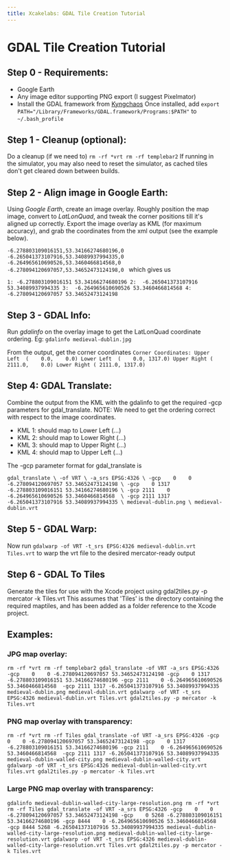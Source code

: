 ```yaml
---
title: Xcakelabs: GDAL Tile Creation Tutorial
---
```


GDAL Tile Creation Tutorial
===========================

Step 0 - Requirements:
----------------------
* Google Earth
* Any image editor supporting PNG export (I suggest Pixelmator)
* Install the GDAL framework from [Kyngchaos](http://www.kyngchaos.com/software:frameworks "GDAL framework")
Once installed, add 
	`export PATH="/Library/Frameworks/GDAL.framework/Programs:$PATH"`
to `~/.bash_profile`

Step 1 - Cleanup (optional):
----------------------------
Do a cleanup (if we need to)
`rm -rf *vrt
rm -rf templebar2`
If running in the simulator, you may also need to reset the simulator, as cached tiles don't get cleared down between builds.

Step 2 - Align image in Google Earth:
-------------------------------------
Using *Google Earth*, create an image overlay.
Roughly position the map image, convert to *LatLonQuad*, and tweak the corner positions till it's aligned up correctly.
Export the image overlay as KML (for maximum accuracy), and grab the coordinates from the xml output (see the example below).

`-6.278803109016151,53.34166274680196,0 -6.265041373107916,53.34089937994335,0 -6.264965610690526,53.3460466814568,0 -6.278094120697057,53.34652473124198,0 `
which gives us

`1:	-6.278803109016151 53.34166274680196
2:	-6.265041373107916 53.34089937994335
3:	-6.264965610690526 53.3460466814568
4:	-6.278094120697057 53.34652473124198`

Step 3 - GDAL Info:
-------------------
Run *gdalinfo* on the overlay image to get the LatLonQuad coordinate ordering. Eg:
`gdalinfo medieval-dublin.jpg`

From the output, get the corner coordinates
`Corner Coordinates:
Upper Left  (    0.0,    0.0)
Lower Left  (    0.0, 1317.0)
Upper Right ( 2111.0,    0.0)
Lower Right ( 2111.0, 1317.0)`

Step 4: GDAL Translate:
-----------------------
Combine the output from the KML with the gdalinfo to get the required -gcp parameters for gdal_translate. NOTE: We need to get the ordering correct with respect to the image coordinates.

* KML 1: should map to Lower Left  (...)
* KML 2: should map to Lower Right (...)
* KML 3: should map to Upper Right (...)
* KML 4: should map to Upper Left  (...)

The -gcp parameter format for gdal_translate is

`gdal_translate \
-of VRT \
-a_srs EPSG:4326 \
-gcp    0    0 -6.278094120697057 53.34652473124198 \
-gcp    0 1317 -6.278803109016151 53.34166274680196 \
-gcp 2111    0 -6.264965610690526 53.3460466814568  \
-gcp 2111 1317 -6.265041373107916 53.34089937994335 \
medieval-dublin.png \
medieval-dublin.vrt`

Step 5 - GDAL Warp:
-------------------
Now run
`gdalwarp -of VRT -t_srs EPSG:4326 medieval-dublin.vrt Tiles.vrt`
to warp the vrt file to the desired mercator-ready output

Step 6 - GDAL To Tiles
-------
Generate the tiles for use with the Xcode project using
gdal2tiles.py -p mercator -k Tiles.vrt
This assumes that 'Tiles' is the directory containing the required maptiles, and has been added as a folder reference to the Xcode project.

Examples:
---------

### JPG map overlay:
`rm -rf *vrt
rm -rf templebar2
gdal_translate -of VRT -a_srs EPSG:4326 -gcp    0    0 -6.278094120697057 53.34652473124198 -gcp    0 1317 -6.278803109016151 53.34166274680196 -gcp 2111    0 -6.264965610690526 53.3460466814568  -gcp 2111 1317 -6.265041373107916 53.34089937994335 medieval-dublin.png medieval-dublin.vrt
gdalwarp -of VRT -t_srs EPSG:4326 medieval-dublin.vrt Tiles.vrt
gdal2tiles.py -p mercator -k Tiles.vrt`

### PNG map overlay with transparency:
`rm -rf *vrt
rm -rf Tiles
gdal_translate -of VRT -a_srs EPSG:4326 -gcp    0    0 -6.278094120697057 53.34652473124198 -gcp    0 1317 -6.278803109016151 53.34166274680196 -gcp 2111    0 -6.264965610690526 53.3460466814568  -gcp 2111 1317 -6.265041373107916 53.34089937994335 medieval-dublin-walled-city.png medieval-dublin-walled-city.vrt
gdalwarp -of VRT -t_srs EPSG:4326 medieval-dublin-walled-city.vrt Tiles.vrt
gdal2tiles.py -p mercator -k Tiles.vrt`

### Large PNG map overlay with transparency:
`gdalinfo medieval-dublin-walled-city-large-resolution.png
rm -rf *vrt
rm -rf Tiles
gdal_translate -of VRT -a_srs EPSG:4326 -gcp    0    0 -6.278094120697057 53.34652473124198 -gcp    0 5268 -6.278803109016151 53.34166274680196 -gcp 8444    0 -6.264965610690526 53.3460466814568  -gcp 8444 5268 -6.265041373107916 53.34089937994335 medieval-dublin-walled-city-large-resolution.png medieval-dublin-walled-city-large-resolution.vrt
gdalwarp -of VRT -t_srs EPSG:4326 medieval-dublin-walled-city-large-resolution.vrt Tiles.vrt
gdal2tiles.py -p mercator -k Tiles.vrt`

